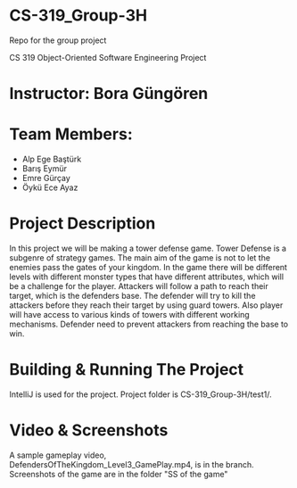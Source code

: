 # CS-319_Group-3H
Repo for the group project

CS 319 Object-Oriented Software Engineering Project

# Instructor: Bora Güngören

# Team Members: 
- Alp Ege Baştürk
- Barış Eymür
- Emre Gürçay
- Öykü Ece Ayaz

# Project Description

In this project we will be making a tower defense game. Tower Defense is a subgenre of strategy games. The main aim of the game is not to let the enemies pass the gates of your kingdom. In the game there will be different levels with different monster types that have different attributes, which will be a challenge for the player. Attackers will follow a path to reach their target, which is the defenders base. The defender will try to kill the attackers before they reach their target by using guard towers. Also player will have access to various kinds of towers with different working mechanisms. Defender need to prevent attackers from reaching the base to win.

# Building & Running The Project
IntelliJ is used for the project. Project folder is CS-319_Group-3H/test1/.

# Video & Screenshots
A sample gameplay video, DefendersOfTheKingdom_Level3_GamePlay.mp4, is in the branch.
Screenshots of the game are in the folder "SS of the game"
